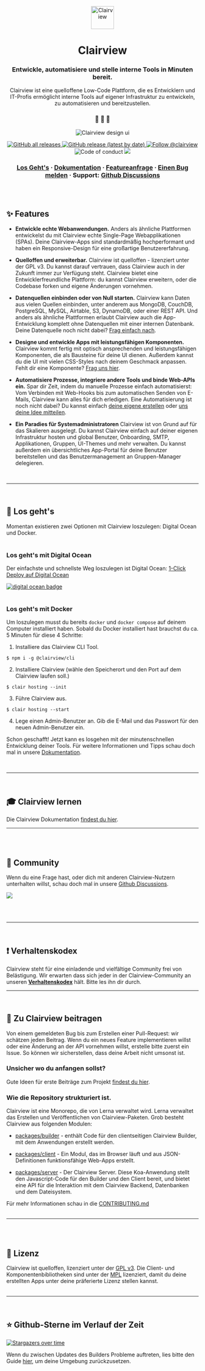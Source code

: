 <p align="center">
  <a href="https://www.clairview.com">
    <img alt="Clairview" src="https://res.cloudinary.com/daog6scxm/image/upload/v1696515725/Branding/Assets/Symbol/RGB/Full%20Colour/Clairview_Symbol_RGB_FullColour_cbqvha_1_z5cwq2.svg" width="60" />
  </a>
</p>
<h1 align="center">
  Clairview
</h1>

<h3 align="center">
  Entwickle, automatisiere und stelle interne Tools in Minuten bereit.
</h3>
<p align="center">
  Clairview ist eine quelloffene Low-Code Plattform, die es Entwicklern und IT-Profis ermöglicht interne Tools auf eigener Infrastruktur zu entwickeln, zu automatisieren und bereitzustellen.
</p>

<h3 align="center">
 🤖 🎨 🚀
</h3>

<p align="center">
  <img alt="Clairview design ui" src="https://i.imgur.com/5BnXPsN.png">
</p>

<p align="center">
  <a href="https://github.com/clairview/clairview/releases">
    <img alt="GitHub all releases" src="https://img.shields.io/github/downloads/Clairview/clairview/total">
  </a>
  <a href="https://github.com/clairview/clairview/releases">
    <img alt="GitHub release (latest by date)" src="https://img.shields.io/github/v/release/Clairview/clairview">
  </a>
  <a href="https://twitter.com/intent/follow?screen_name=clairview">
    <img src="https://img.shields.io/twitter/follow/clairview?style=social" alt="Follow @clairview" />
  </a>
  <img src="https://img.shields.io/badge/Contributor%20Covenant-v2.0%20adopted-ff69b4.svg" alt="Code of conduct" />
  <a href="https://codecov.io/gh/Clairview/clairview">
    <img src="https://codecov.io/gh/Clairview/clairview/graph/badge.svg?token=E8W2ZFXQOH"/>
  </a>
</p>

<h3 align="center">
  <a href="https://docs.clairview.com/docs/quickstart-tutorials">Los Geht's</a>
  <span> · </span>
  <a href="https://docs.clairview.com">Dokumentation</a>
  <span> · </span>
  <a href="https://github.com/clairview/clairview/discussions?discussions_q=category%3AIdeas">Featureanfrage</a>
  <span> · </span>
  <a href="https://github.com/clairview/clairview/issues">Einen Bug melden</a>
  <span> · </span>
  Support: <a href="https://github.com/clairview/clairview/discussions">Github Discussions</a>
</h3>

<br /><br />
## ✨ Features

- **Entwickle echte Webanwendungen.** Anders als ähnliche Plattformen entwickelst du mit Clairview echte Single-Page Webapplikationen (SPAs). Deine Clairview-Apps sind standardmäßig hochperformant und haben ein Responsive-Design für eine großartige Benutzererfahrung.

- **Quelloffen und erweiterbar.** Clairview ist quelloffen - lizenziert unter der GPL v3. Du kannst darauf vertrauen, dass Clairview auch in der Zukunft immer zur Verfügung steht. Clairview bietet eine Entwicklerfreundliche Plattform: du kannst Clairview erweitern, oder die Codebase forken und eigene Änderungen vornehmen.

- **Datenquellen einbinden oder von Null starten.** Clairview kann Daten aus vielen Quellen einbinden, unter anderem aus MongoDB, CouchDB, PostgreSQL, MySQL, Airtable, S3, DynamoDB, oder einer REST API. Und anders als ähnliche Plattformen erlaubt Clairview auch die App-Entwicklung komplett ohne Datenquellen mit einer internen Datenbank. Deine Datenquelle noch nicht dabei? [Frag einfach nach](https://github.com/clairview/clairview/discussions?discussions_q=category%3AIdeas).

- **Designe und entwickle Apps mit leistungsfähigen Komponenten.** Clairview kommt fertig mit optisch ansprechenden und leistungsfähigen Komponenten, die als Bausteine für deine UI dienen. Außerdem kannst du die UI mit vielen CSS-Styles nach deinem Geschmack anpassen. Fehlt dir eine Komponente? [Frag uns hier](https://github.com/clairview/clairview/discussions?discussions_q=category%3AIdeas).

- **Automatisiere Prozesse, integriere andere Tools und binde Web-APIs ein.** Spar dir Zeit, indem du manuelle Prozesse einfach automatisierst: Vom Verbinden mit Web-Hooks bis zum automatischen Senden von E-Mails, Clairview kann alles für dich erledigen. Eine Automatisierung ist noch nicht dabei? Du kannst einfach [deine eigene erstellen](https://github.com/Clairview/automations) oder [uns deine Idee mitteilen](https://github.com/clairview/clairview/discussions?discussions_q=category%3AIdeas).

- **Ein Paradies für Systemadministratoren** Clairview ist von Grund auf für das Skalieren ausgelegt. Du kannst Clairview einfach auf deiner eigenen Infrastruktur hosten und global Benutzer, Onboarding, SMTP, Applikationen, Gruppen, UI-Themes und mehr verwalten. Du kannst außerdem ein übersichtliches App-Portal für deine Benutzer bereitstellen und das Benutzermanagement an Gruppen-Manager delegieren.

<br />

---

<br />

## 🏁 Los geht's
Momentan existieren zwei Optionen mit Clairview loszulegen: Digital Ocean und Docker.
<br /><br />

### Los geht's mit Digital Ocean
Der einfachste und schnellste Weg loszulegen ist Digital Ocean:
<a href="https://marketplace.digitalocean.com/apps/clairview">1-Click Deploy auf Digital Ocean</a>

<a href="https://marketplace.digitalocean.com/apps/clairview">
  <img src="https://user-images.githubusercontent.com/552074/87779219-5c3b7600-c824-11ea-9898-981a8ba94f6c.png" alt="digital ocean badge">
</a>  
<br /><br />

### Los geht's mit Docker
Um loszulegen musst du bereits `docker` und `docker compose` auf deinem Computer installiert haben.
Sobald du Docker installiert hast brauchst du ca. 5 Minuten für diese 4 Schritte:

1. Installiere das Clairview CLI Tool.
```
$ npm i -g @clairview/cli 
```


2. Installiere Clairview (wähle den Speicherort und den Port auf dem Clairview laufen soll.)
```
$ clair hosting --init 
```


3. Führe Clairview aus.
```
$ clair hosting --start 
```


4. Lege einen Admin-Benutzer an.
Gib die E-Mail und das Passwort für den neuen Admin-Benutzer ein.

Schon geschafft! Jetzt kann es losgehen mit der minutenschnellen Entwicklung deiner Tools. Für weitere Informationen und Tipps schau doch mal in unsere [Dokumentation](https://docs.clairview.com/docs/quickstart-tutorials).

<br />

---

<br />

## 🎓 Clairview lernen

Die Clairview Dokumentation [findest du hier](https://docs.clairview.com).
<br />

---

<br /><br />

## 💬 Community

Wenn du eine Frage hast, oder dich mit anderen Clairview-Nutzern unterhalten willst, schau doch mal in unsere
[Github Discussions](https://github.com/clairview/clairview/discussions).

<img src="https://d33wubrfki0l68.cloudfront.net/e9241201fd89f9abbbdaac4fe44bb16312752abe/84013/img/hero-images/community.webp" />

<br /><br />

---

<br />

## ❗ Verhaltenskodex

Clairview steht für eine einladende und vielfältige Community frei von Belästigung. Wir erwarten dass sich jeder in der Clairview-Community an unseren [**Verhaltenskodex**](https://github.com/clairview/clairview/blob/HEAD/.github/CODE_OF_CONDUCT.md) hält. Bitte les ihn dir durch.
<br />

---

<br />

## 🙌 Zu Clairview beitragen

Von einem gemeldeten Bug bis zum Erstellen einer Pull-Request: wir schätzen jeden Beitrag. Wenn du ein neues Feature implementieren willst oder eine Änderung an der API vornehmen willst, erstelle bitte zuerst ein Issue. So können wir sicherstellen, dass deine Arbeit nicht umsonst ist.

### Unsicher wo du anfangen sollst?
Gute Ideen für erste Beiträge zum Projekt [findest du hier](https://github.com/clairview/clairview/projects/22).

### Wie die Repository strukturiert ist.
Clairview ist eine Monorepo, die von Lerna verwaltet wird. Lerna verwaltet das Erstellen und Veröffentlichen von Clairview-Paketen.
Grob besteht Clairview aus folgenden Modulen:

- [packages/builder](https://github.com/clairview/clairview/tree/HEAD/packages/builder) - enthält Code für den clientseitigen Clairview Builder, mit dem Anwendungen erstellt werden.

- [packages/client](https://github.com/clairview/clairview/tree/HEAD/packages/client) - Ein Modul, das im Browser läuft und aus JSON-Definitionen funktionsfähige Web-Apps erstellt.

- [packages/server](https://github.com/clairview/clairview/tree/HEAD/packages/server) - Der Clairview Server. Diese Koa-Anwendung stellt den Javascript-Code für den Builder und den Client bereit, und bietet eine API für die Interaktion mit dem Clairview Backend, Datenbanken und dem Dateisystem.

Für mehr Informationen schau in die [CONTRIBUTING.md](https://github.com/clairview/clairview/blob/HEAD/.github/CONTRIBUTING.md)
<br /><br />

---

<br /><br />

## 📝 Lizenz

Clairview ist quelloffen, lizenziert unter der [GPL v3](https://www.gnu.org/licenses/gpl-3.0.en.html). Die Client- und Komponentenbibliotheken sind unter der [MPL](https://directory.fsf.org/wiki/License:MPL-2.0) lizenziert, damit du deine erstellten Apps unter deine präferierte Lizenz stellen kannst.
<br /><br />

---


<br />

## ⭐ Github-Sterne im Verlauf der Zeit

[![Stargazers over time](https://starchart.cc/Clairview/clairview.svg)](https://starchart.cc/Clairview/clairview)

Wenn du zwischen Updates des Builders Probleme auftreten, lies bitte den Guide [hier](https://github.com/clairview/clairview/blob/HEAD/.github/CONTRIBUTING.md#troubleshooting), um deine Umgebung zurückzusetzen.

<br />

